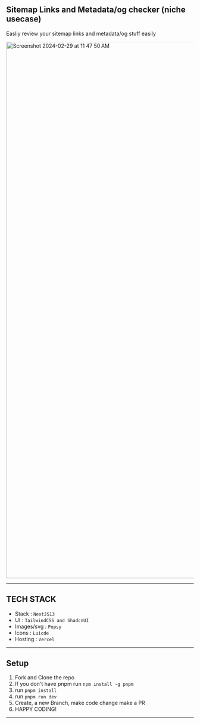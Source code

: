 ## Sitemap Links and Metadata/og checker (niche usecase)

Easliy review your sitemap links and metadata/og stuff easily

<img width="1440" alt="Screenshot 2024-02-29 at 11 47 50 AM" src="https://github.com/shrix1/maybeusefull/assets/92677078/0401c4d9-d882-4a92-90b9-ace0e49d13cd">

---

## TECH STACK

- Stack : `NextJS13`
- UI : `TailwindCSS and ShadcnUI`
- Images/svg : `Popsy`
- Icons : `Luicde`
- Hosting : `Vercel`

---

## Setup

1. Fork and Clone the repo
2. If you don't have pnpm run `npm install -g pnpm`
3. run `pnpm install`
4. run `pnpm run dev`
5. Create, a new Branch, make code change make a PR
6. HAPPY CODING!

---
